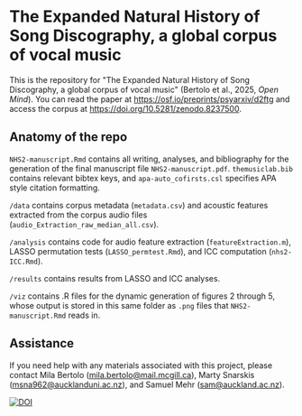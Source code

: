 # The Expanded Natural History of Song Discography, a global corpus of vocal music

This is the repository for  "The Expanded Natural History of Song Discography, a global corpus of vocal music" (Bertolo et al., 2025, *Open Mind*). You can read the paper at https://osf.io/preprints/psyarxiv/d2ftg and access the corpus at https://doi.org/10.5281/zenodo.8237500.

## Anatomy of the repo 
`NHS2-manuscript.Rmd` contains all writing, analyses, and bibliography for the generation of the final manuscript file `NHS2-manuscript.pdf`. `themusiclab.bib` contains relevant bibtex keys, and `apa-auto_cofirsts.csl` specifies APA style citation formatting. 

`/data` contains corpus metadata (`metadata.csv`) and acoustic features extracted from the corpus audio files (`audio_Extraction_raw_median_all.csv`).

`/analysis` contains code for audio feature extraction (`featureExtraction.m`), LASSO permutation tests (`LASSO_permtest.Rmd`), and ICC computation (`nhs2-ICC.Rmd`).

`/results` contains results from LASSO and ICC analyses.

`/viz` contains .R files for the dynamic generation of figures 2 through 5, whose output is stored in this same folder as `.png` files that `NHS2-manuscript.Rmd` reads in. 

## Assistance

If you need help with any materials associated with this project, please contact Mila Bertolo (mila.bertolo@mail.mcgill.ca), Marty Snarskis (msna962@aucklanduni.ac.nz), and Samuel Mehr (sam@auckland.ac.nz).

[![DOI](https://zenodo.org/badge/939009168.svg)](https://doi.org/10.5281/zenodo.15717353)
